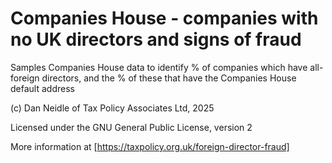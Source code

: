 # Companies House - companies with no UK directors and signs of fraud
Samples Companies House data to identify % of companies which have all-foreign directors, and the % of these that have the Companies House default address

(c) Dan Neidle of Tax Policy Associates Ltd, 2025

Licensed under the GNU General Public License, version 2

More information at [https://taxpolicy.org.uk/foreign-director-fraud]


